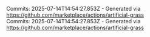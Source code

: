 Commits: 2025-07-14T14:54:27.853Z - Generated via https://github.com/marketplace/actions/artificial-grass
<br>
Commits: 2025-07-14T14:54:27.853Z - Generated via https://github.com/marketplace/actions/artificial-grass
<br>
